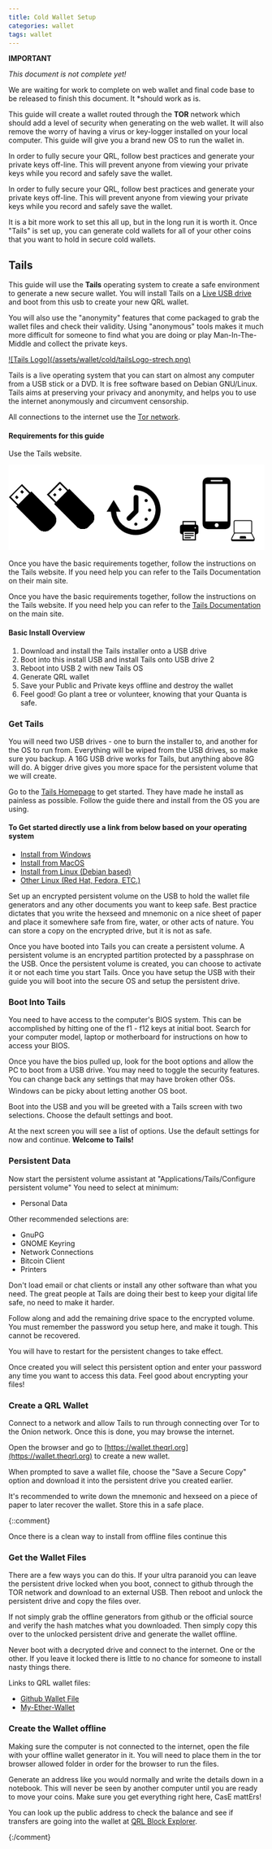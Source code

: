 ```yaml
---
title: Cold Wallet Setup
categories: wallet
tags: wallet
---
```


**IMPORTANT**

*This document is not complete yet!*

We are waiting for work to complete on web wallet and final code base to be released to finish this document. It \*should work as is. 

This guide will create a wallet routed through the **TOR** network which should add a level of security when generating on the web wallet. It will also remove the worry of having a virus or key-logger installed on your local computer. This guide will give you a brand new OS to run the wallet in.

In order to fully secure your QRL, follow best practices and generate your private keys off-line. This will prevent anyone from viewing your private keys while you record and safely save the wallet.

In order to fully secure your QRL, follow best practices and generate your private keys off-line. This will prevent anyone from viewing your private keys while you record and safely save the wallet.

It is a bit more work to set this all up, but in the long run it is worth it. Once "Tails" is set up, you can generate cold wallets for all of your other coins that you want to hold in secure cold wallets.

## Tails

This guide will use the **Tails** operating system to create a safe environment to generate a new secure wallet. You will install Tails on a [Live USB drive](https://en.wikipedia.org/wiki/Live_USB) and boot from this usb to create your new QRL wallet. 

You will also use the "anonymity" features that come packaged to grab the wallet files and check their validity. Using "anonymous" tools makes it much more difficult for someone to find what you are doing or play Man-In-The-Middle and collect the private keys.

<a href="https://tails.boum.org/about/index.en.html"> 
![Tails Logo](/assets/wallet/cold/tailsLogo-strech.png)
</a>

Tails is a live operating system that you can start on almost any computer from a USB stick or a DVD. It is free software based on Debian GNU/Linux. Tails aims at preserving your privacy and anonymity, and helps you to use the internet anonymously and circumvent censorship. 

All connections to the internet use the [Tor network](https://www.torproject.org/).

#### Requirements for this guide

Use the Tails website.

![Tails Logo](/assets/wallet/cold/tailsCombined.png)

Once you have the basic requirements together, follow the instructions on the Tails website. If you need help you can refer to the Tails Documentation on their main site.

Once you have the basic requirements together, follow the instructions on the Tails website. If you need help you can refer to the [Tails Documentation](https://tails.boum.org/doc/index.en.html) on the main site.

#### Basic Install Overview

1. Download and install the Tails installer onto a USB drive
2. Boot into this install USB and install Tails onto USB drive 2
3. Reboot into USB 2 with new Tails OS
4. Generate QRL wallet
5. Save your Public and Private keys offline and destroy the wallet
6. Feel good! Go plant a tree or volunteer, knowing that your Quanta is safe.

### Get Tails

You will need two USB drives - one to burn the installer to, and another for the OS to run from. Everything will be wiped from the USB drives, so make sure you backup. A 16G USB drive works for Tails, but anything above 8G will do. A bigger drive gives you more space for the persistent volume that we will create.


Go to the [Tails Homepage](https://tails.boum.org/install/index.en.html) to get started. They have made he install as painless as possible. Follow the guide there and install from the OS you are using.


#### To Get started directly use a link from below based on your operating system

*   [Install from Windows](https://tails.boum.org/install/win/usb-overview/index.en.html)
*   [Install from MacOS](https://tails.boum.org/install/mac/index.en.html)
*   [Install from Linux (Debian based)](https://tails.boum.org/install/debian/index.en.html)
* [Other Linux (Red Hat, Fedora, ETC.)](https://tails.boum.org/install/linux/index.en.html)

Set up an encrypted persistent volume on the USB to hold the wallet file generators and any other documents you want to keep safe. Best practice dictates that you write the hexseed and mnemonic on a nice sheet of paper and place it somewhere safe from fire, water, or other acts of nature. You can store a copy on the encrypted drive, but it is not as safe.

Once you have booted into Tails you can create a persistent volume. A persistent volume is an encrypted partition protected by a passphrase on the USB. Once the persistent volume is created, you can choose to activate it or not each time you start Tails. Once you have setup the USB with their guide you will boot into the secure OS and setup the persistent drive.

### Boot Into Tails

You need to have access to the computer's BIOS system. This can be accomplished by hitting one of the f1 - f12 keys at initial boot. Search for your computer model, laptop or motherboard for instructions on how to access your BIOS.


Once you have the bios pulled up, look for the boot options and allow the PC to boot from a USB drive. You may need to toggle the security features. You can change back any settings that may have broken other OSs. Windows can be picky about letting another OS boot.

Boot into the USB and you will be greeted with a Tails screen with two selections. Choose the default settings and boot. 

At the next screen you will see a list of options. Use the default settings for now and continue. **Welcome to Tails!**

### Persistent Data

Now start the persistent volume assistant at "Applications/Tails/Configure persistent volume" You need to select at minimum:

*   Personal Data

Other recommended selections are:
*   GnuPG
*   GNOME Keyring
*   Network Connections
*   Bitcoin Client
*   Printers

Don't load email or chat clients or install any other software than what you need. The great people at Tails are doing their best to keep your digital life safe, no need to make it harder.


Follow along and add the remaining drive space to the encrypted volume. You must remember the password you setup here, and make it tough. This cannot be recovered.
 
 You will have to restart for the persistent changes to take effect.

Once created you will select this persistent option and enter your password any time you want to access this data. Feel good about encrypting your files!

### Create a QRL Wallet

Connect to a network and allow Tails to run through connecting over Tor to the Onion network. Once this is done, you may browse the internet.

Open the browser and go to [https://wallet.theqrl.org](https://wallet.theqrl.org) to create a new wallet.

When prompted to save a wallet file, choose the "Save a Secure Copy" option and download it into the persistent drive you created earlier.


It's recommended to write down the mnemonic and hexseed on a piece of paper to later recover the wallet. Store this in a safe place.


{::comment}

Once there is a clean way to install from offline files continue this

### Get the Wallet Files

There are a few ways you can do this. If your ultra paranoid you can leave the persistent drive locked when you boot, connect to github through the TOR network and download to an external USB. Then reboot and unlock the persistent drive and copy the files over.

If not simply grab the offline generators from github or the official source and verify the hash matches what you downloaded. Then simply copy this over to the unlocked persistent drive and generate the wallet offline.

Never boot with a decrypted drive and connect to the internet. One or the other. If you leave it locked there is little to no chance for someone to install nasty things there.

Links to QRL wallet files:

*   [Github Wallet File](https://github.com/theQRL/qrl-wallet)
*   [My-Ether-Wallet](https://github.com/kvhnuke/etherwallet/releases/tag/v3.11.3.2)


### Create the Wallet offline

Making sure the computer is not connected to the internet, open the file with your offline wallet generator in it. You will need to place them in the tor browser allowed folder in order for the browser to run the files.

Generate an address like you would normally and write the details down in a notebook. This will never be seen by another computer until you are ready to move your coins. Make sure you get everything right here, CasE mattErs!

You can look up the public address to check the balance and see if transfers are going into the wallet at [QRL Block Explorer](https://explorer.theqrl.org/). 


{:/comment}